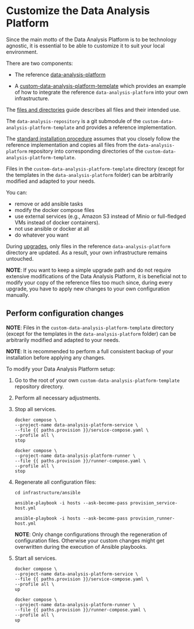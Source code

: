 
# Customize the Data Analysis Platform

Since the main motto of the Data Analysis Platform is to be technology agnostic, it is essential to be able to customize it to suit your local environment.

There are two components:

- The reference [data-analysis-platform](https://github.com/mdernovoi/data-analysis-platform)

- A [custom-data-analysis-platform-template](https://github.com/mdernovoi/custom-data-analysis-platform-template) which provides an example of how to integrate the reference `data-analysis-platform` into your own infrastructure.

The [files and directories](files_and_directories.md) guide describes all files and their intended use.

The `data-analysis-repository` is a git submodule of the `custom-data-analysis-platform-template` and provides a reference implementation.

The [standard installation procedure](provision.md) assumes that you closely follow the reference implementation and copies all files from the `data-analysis-platform` repository into corresponding directories of the `custom-data-analysis-platform-template`. 

Files in the `custom-data-analysis-platform-template` directory (except for the templates in the `data-analysis-platform` folder) can be arbitrarily modified and adapted to your needs.

You can: 

- remove or add ansible tasks
- modify the docker compose files
- use external services (e.g., Amazon S3 instead of Minio or full-fledged VMs instead of docker containers). 
- not use ansible or docker at all
- do whatever you want

During [upgrades](upgrade.md), only files in the reference `data-analysis-platform` directory are updated. As a result, your own infrastructure remains untouched.

**NOTE**: If you want to keep a simple upgrade path and do not require extensive modifications of the Data Analysis Platform, it is beneficial not to modify your copy of the reference files too much since, during every upgrade, you have to apply new changes to your own configuration manually.

## Perform configuration changes

**NOTE**: Files in the `custom-data-analysis-platform-template` directory (except for the templates in the `data-analysis-platform` folder) can be arbitrarily modified and adapted to your needs.

**NOTE**: It is recommended to perform a full consistent backup of your installation before applying any changes.

To modify your Data Analysis Platform setup:

1) Go to the root of your own `custom-data-analysis-platform-template` repository directory.

2) Perform all necessary adjustments.

4) Stop all services.

    ```Shell
    docker compose \
    --project-name data-analysis-platform-service \
    --file {{ paths.provision }}/service-compose.yaml \
    --profile all \
    stop
    ```

    ```Shell
    docker compose \
    --project-name data-analysis-platform-runner \
    --file {{ paths.provision }}/runner-compose.yaml \
    --profile all \
    stop
    ```

5) Regenerate all configuration files:

    ```Shell
    cd infrastructure/ansible

    ansible-playbook -i hosts --ask-become-pass provision_service-host.yml

    ansible-playbook -i hosts --ask-become-pass provision_runner-host.yml
    ```

    **NOTE**: Only change configurations through the regeneration of configuration files. Otherwise your custom changes might get overwritten during the execution of Ansible playbooks.

6) Start all services.

    ```Shell
    docker compose \
    --project-name data-analysis-platform-service \
    --file {{ paths.provision }}/service-compose.yaml \
    --profile all \
    up
    ```

    ```Shell
    docker compose \
    --project-name data-analysis-platform-runner \
    --file {{ paths.provision }}/runner-compose.yaml \
    --profile all \
    up
    ```

